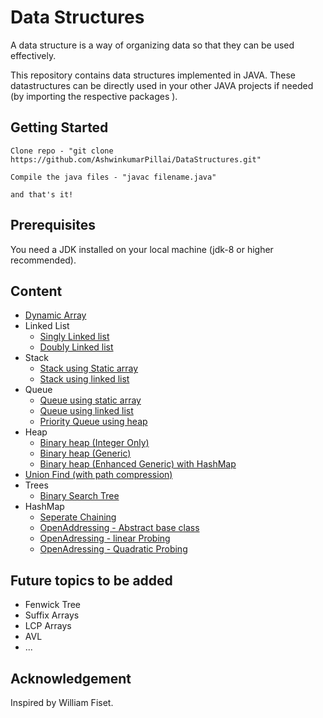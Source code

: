 # Data Structures

A data structure is a way of organizing data so that they can be used effectively.

This repository contains data structures implemented in JAVA.
These datastructures can be directly used in your other JAVA projects if needed (by importing the respective packages ).

## Getting Started

```
Clone repo - "git clone https://github.com/AshwinkumarPillai/DataStructures.git"

Compile the java files - "javac filename.java"

and that's it!

```

## Prerequisites

You need a JDK installed on your local machine (jdk-8 or higher recommended).

## Content

- [Dynamic Array](https://github.com/AshwinkumarPillai/data-structures/blob/master/dynamic_array/DynamicArray.java)
- Linked List
  - [Singly Linked list](https://github.com/AshwinkumarPillai/data-structures/blob/master/linked_lists/Singly_linked_list.java)
  - [Doubly Linked list](https://github.com/AshwinkumarPillai/data-structures/blob/master/linked_lists/Doubly_linked_list.java)
- Stack
  - [Stack using Static array](https://github.com/AshwinkumarPillai/data-structures/blob/master/stack/Stack.java)
  - [Stack using linked list](https://github.com/AshwinkumarPillai/data-structures/blob/master/stack/Stack_using_ll.java)
- Queue
  - [Queue using static array](https://github.com/AshwinkumarPillai/data-structures/blob/master/queue/Queue.java)
  - [Queue using linked list](https://github.com/AshwinkumarPillai/data-structures/blob/master/queue/Queue_using_ll.java)
  - [Priority Queue using heap](https://github.com/AshwinkumarPillai/data-structures/blob/master/heap/BinaryHeap_generic_Map.java)
- Heap
  - [Binary heap (Integer Only)](https://github.com/AshwinkumarPillai/data-structures/blob/master/heap/BinaryHeap.java)
  - [Binary heap (Generic)](https://github.com/AshwinkumarPillai/data-structures/blob/master/heap/BinaryHeap_generic.java)
  - [Binary heap (Enhanced Generic) with HashMap](https://github.com/AshwinkumarPillai/data-structures/blob/master/heap/BinaryHeap_generic_Map.java)
- [Union Find (with path compression)](https://github.com/AshwinkumarPillai/data-structures/blob/master/union_find/UnionFind.java)
- Trees
  - [Binary Search Tree](https://github.com/AshwinkumarPillai/data-structures/blob/master/tree/BinarySearchTree.java)
- HashMap
  - [Seperate Chaining](https://github.com/AshwinkumarPillai/data-structures/blob/master/hashTables/HashTable_SeperateChaining.java)
  - [OpenAddressing - Abstract base class](https://github.com/AshwinkumarPillai/data-structures/blob/master/hashTables/HashTable_OpenAddressing.java)
  - [OpenAdressing - linear Probing](https://github.com/AshwinkumarPillai/data-structures/blob/master/hashTables/HashTable_LinearProbing.java)
  - [OpenAdressing - Quadratic Probing](https://github.com/AshwinkumarPillai/data-structures/blob/master/hashTables/HashTable_QuadraticProbing.java)

## Future topics to be added 
 - Fenwick Tree
 - Suffix Arrays
 - LCP Arrays
 - AVL 
 - ...

## Acknowledgement

Inspired by William Fiset.
